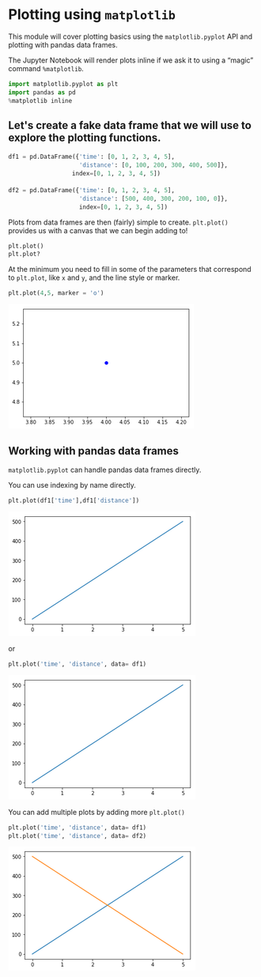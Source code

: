 # Plotting using `matplotlib` 
This module will cover plotting basics using the `matplotlib.pyplot` API and plotting with pandas data frames.

The Jupyter Notebook will render plots inline if we ask it to using a “magic” command `%matplotlib`.
```python
import matplotlib.pyplot as plt
import pandas as pd
%matplotlib inline
```
## Let's create a fake data frame that we will use to explore the plotting functions.

```python
df1 = pd.DataFrame({'time': [0, 1, 2, 3, 4, 5],
                    'distance': [0, 100, 200, 300, 400, 500]},
                  index=[0, 1, 2, 3, 4, 5])

df2 = pd.DataFrame({'time': [0, 1, 2, 3, 4, 5],
                    'distance': [500, 400, 300, 200, 100, 0]},
                    index=[0, 1, 2, 3, 4, 5])
```

Plots from data frames are then (fairly) simple to create.
`plt.plot()` provides us with a canvas that we can begin adding to!
```python
plt.plot()
plt.plot?
```
At the minimum you need to fill in some of the parameters that correspond to `plt.plot`, like `x` and `y`, and the line style or marker.
```python
plt.plot(4,5, marker = 'o')
```
![png](figures/output_3_1.png)
## Working with pandas data frames
`matplotlib.pyplot` can handle pandas data frames directly.

You can use indexing by name directly.
```python
plt.plot(df1['time'],df1['distance'])
```
![png](figures/output_4_1.png)

or
```python
plt.plot('time', 'distance', data= df1)
```
![png](figures/output_5_1.png)

You can add multiple plots by adding more `plt.plot()` 
```python
plt.plot('time', 'distance', data= df1)
plt.plot('time', 'distance', data= df2)
```
![png](figures/output_6_1.png)